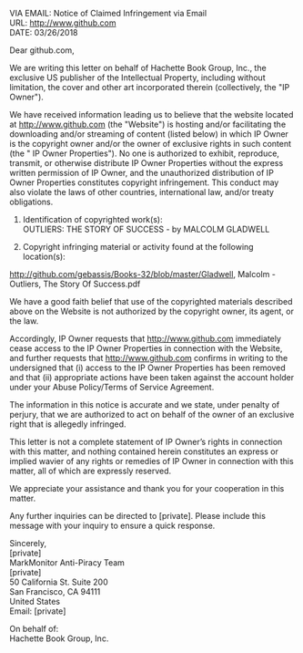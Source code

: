 VIA EMAIL:	Notice of Claimed Infringement via Email  
URL:	http://www.github.com  
DATE:	03/26/2018  

Dear github.com,

We are writing this letter on behalf of Hachette Book Group, Inc., the exclusive US publisher of the Intellectual Property, including without limitation, the cover and other art incorporated therein (collectively, the "IP Owner").

We have received information leading us to believe that the website located at http://www.github.com (the "Website") is hosting and/or facilitating the downloading and/or streaming of content (listed below) in which IP Owner is the copyright owner and/or the owner of exclusive rights in such content (the " IP Owner Properties"). No one is authorized to exhibit, reproduce, transmit, or otherwise distribute IP Owner Properties without the express written permission of IP Owner, and the unauthorized distribution of IP Owner Properties constitutes copyright infringement. This conduct may also violate the laws of other countries, international law, and/or treaty obligations.

1. Identification of copyrighted work(s):  
OUTLIERS: THE STORY OF SUCCESS - by MALCOLM GLADWELL  

2. Copyright infringing material or activity found at the following location(s):  

http://github.com/gebassis/Books-32/blob/master/Gladwell, Malcolm - Outliers, The Story Of Success.pdf  

We have a good faith belief that use of the copyrighted materials described above on the Website is not authorized by the copyright owner, its agent, or the law.  

Accordingly, IP Owner requests that http://www.github.com immediately cease access to the IP Owner Properties in connection with the Website, and further requests that http://www.github.com confirms in writing to the undersigned that (i) access to the IP Owner Properties has been removed and that (ii) appropriate actions have been taken against the account holder under your Abuse Policy/Terms of Service Agreement.

The information in this notice is accurate and we state, under penalty of perjury, that we are authorized to act on behalf of the owner of an exclusive right that is allegedly infringed.  

This letter is not a complete statement of IP Owner’s rights in connection with this matter, and nothing contained herein constitutes an express or implied wavier of any rights or remedies of IP Owner in connection with this matter, all of which are expressly reserved.

We appreciate your assistance and thank you for your cooperation in this matter.

Any further inquiries can be directed to [private]. Please include this message with your inquiry to ensure a quick response.

Sincerely,   
[private]  
MarkMonitor Anti-Piracy Team  
[private]    
50 California St. Suite 200    
San Francisco, CA 94111    
United States    
Email: [private]    

On behalf of:  
Hachette Book Group, Inc.  
